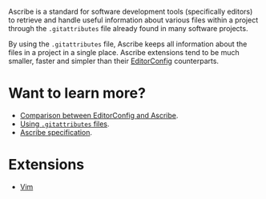 Ascribe is a standard for software development tools (specifically editors) to
retrieve and handle useful information about various files within a project
through the `.gitattributes` file already found in many software projects.

By using the `.gitattributes` file, Ascribe keeps all information about the
files in a project in a single place. Ascribe extensions tend to be much
smaller, faster and simpler than their
[EditorConfig](https://editorconfig.org/) counterparts.

# Want to learn more?

- [Comparison between EditorConfig and Ascribe](vs).
- [Using `.gitattributes` files](usage).
- [Ascribe specification](spec).

# Extensions

- [Vim](https://github.com/axvr/ascribe.vim)
